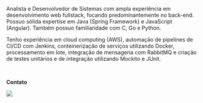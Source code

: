 


<p align="left"> 
Analista e Desenvolvedor de Sistemas com ampla experiência em desenvolvimento web fullstack, focando predominantemente no back-end. Possuo sólida expertise em Java (Spring Framework) e JavaScript (Angular). Também possuo familiaridade com C, Go e Python.

Tenho experiência em cloud computing (AWS), automação de pipelines de CI/CD com Jenkins, conteinerização de serviços utilizando Docker, processamento em lote, integração de mensageria com RabbitMQ e criação de testes unitários e de integração utilizando Mockito e JUnit.
</p>

<br>

<p align="left">
  <strong>Contato</strong>
</p>

<p align="left">
  <a href="https://www.linkedin.com/in/crist%C3%B3v%C3%A3o-augusto-vieira-de-freitas-261bb0180/" alt="Linkedin">
  <img src="https://img.shields.io/badge/LinkedIn-0077B5?style=for-the-badge&logo=linkedin&logoColor=white" /></a>
</p>  

